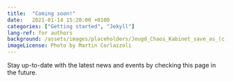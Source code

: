 ```yaml
---
title:  "Coming soon!"
date:   2021-01-14 15:20:00 +0100
categories: ["Getting started", "Jekyll"]
lang-ref: for authors
background: /assets/images/placeholders/Jeugd_Chaos_Kabinet_save_as_(c)_Martin_Corlazzoli (1).jpg
imageLicense: Photo by Martin Corlazzoli
---
```

Stay up-to-date with the latest news and events by checking this page in the future.
